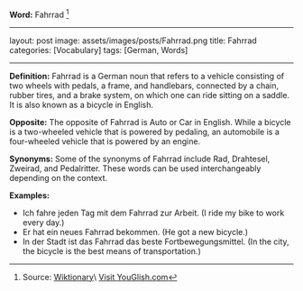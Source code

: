 **Word:** Fahrrad [^1]

---
layout: post
image: assets/images/posts/Fahrrad.png
title: Fahrrad
categories: [Vocabulary]
tags: [German, Words]

---

**Definition:** Fahrrad is a German noun that refers to a vehicle consisting of two wheels with pedals, a frame, and handlebars, connected by a chain, rubber tires, and a brake system, on which one can ride sitting on a saddle. It is also known as a bicycle in English.

**Opposite:** The opposite of Fahrrad is Auto or Car in English. While a bicycle is a two-wheeled vehicle that is powered by pedaling, an automobile is a four-wheeled vehicle that is powered by an engine.

**Synonyms:** Some of the synonyms of Fahrrad include Rad, Drahtesel, Zweirad, and Pedalritter. These words can be used interchangeably depending on the context.

**Examples:** 

- Ich fahre jeden Tag mit dem Fahrrad zur Arbeit. (I ride my bike to work every day.)
- Er hat ein neues Fahrrad bekommen. (He got a new bicycle.)
- In der Stadt ist das Fahrrad das beste Fortbewegungsmittel. (In the city, the bicycle is the best means of transportation.)

[^1]: Source: [Wiktionary](https://en.wiktionary.org/wiki/Fahrrad)\ <a id="yg-widget-0" class="youglish-widget" data-query="Fahrrad" data-lang="german" data-components="8412" data-auto-start="0" data-bkg-color="theme_light" data-title="How%20to%20pronounce%20Fahrrad%20in%20German"  rel="nofollow" href="https://youglish.com">Visit YouGlish.com</a><script async src="https://youglish.com/public/emb/widget.js" charset="utf-8"></script>
